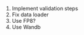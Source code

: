 <!-- 1. use tiktoken. -->
<!-- 1. use a proper TensorDataset and Dataloader. -->
<!-- 1. Use config instead of huge method declarations. -->
<!-- 1. Use GeLU. -->
<!-- 1. Use better initialization -->
<!-- 1. Tie embedding and unembedding layers weights. -->
<!-- 1. use flash attention. -->
<!-- 1. set the weights to TFloat32 or bfloat16?. -->
<!-- 1. use bfloat with amp and "high" precision for float32 matmul. -->
<!-- 1. Use torch.compile. -->
<!-- 1. Use gradient accumulation and increase batch size. -->
<!-- 1. Use gradient clipping. -->
<!-- 1. Use fused AdamW -->
<!-- 1. Use a learning rate scheduler. -->
<!-- 1. Better handling of optimizer hyperparameters. -->
<!-- 1. Use DDP. -->
<!-- 1. Refacto data loader -->
<!-- 1. use fineWeb-EDU. -->
1. Implement validation steps
1. Fix data loader
1. Use FP8?
1. Use Wandb